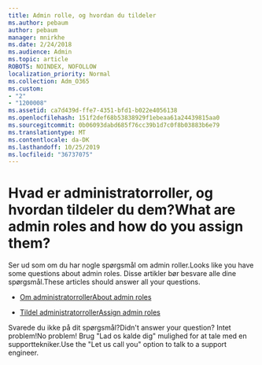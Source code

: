 ```yaml
---
title: Admin rolle, og hvordan du tildeler
ms.author: pebaum
author: pebaum
manager: mnirkhe
ms.date: 2/24/2018
ms.audience: Admin
ms.topic: article
ROBOTS: NOINDEX, NOFOLLOW
localization_priority: Normal
ms.collection: Adm_O365
ms.custom:
- "2"
- "1200008"
ms.assetid: ca7d439d-ffe7-4351-bfd1-b022e4056138
ms.openlocfilehash: 151f2def68b53838929f1ebeaa61a24439815aa0
ms.sourcegitcommit: 0b06093dabd685f76cc39b1d7c0f8b03883b6e79
ms.translationtype: MT
ms.contentlocale: da-DK
ms.lasthandoff: 10/25/2019
ms.locfileid: "36737075"
---
```

# <a name="what-are-admin-roles-and-how-do-you-assign-them"></a><span data-ttu-id="1685e-102">Hvad er administratorroller, og hvordan tildeler du dem?</span><span class="sxs-lookup"><span data-stu-id="1685e-102">What are admin roles and how do you assign them?</span></span>

<span data-ttu-id="1685e-103">Ser ud som om du har nogle spørgsmål om admin roller.</span><span class="sxs-lookup"><span data-stu-id="1685e-103">Looks like you have some questions about admin roles.</span></span> <span data-ttu-id="1685e-104">Disse artikler bør besvare alle dine spørgsmål.</span><span class="sxs-lookup"><span data-stu-id="1685e-104">These articles should answer all your questions.</span></span>
  
- [<span data-ttu-id="1685e-105">Om administratorroller</span><span class="sxs-lookup"><span data-stu-id="1685e-105">About admin roles</span></span>](https://docs.microsoft.com/office365/admin/add-users/about-admin-roles)

- [<span data-ttu-id="1685e-106">Tildel administratorroller</span><span class="sxs-lookup"><span data-stu-id="1685e-106">Assign admin roles</span></span>](https://docs.microsoft.com/office365/admin/add-users/assign-admin-roles)

<span data-ttu-id="1685e-107">Svarede du ikke på dit spørgsmål?</span><span class="sxs-lookup"><span data-stu-id="1685e-107">Didn't answer your question?</span></span> <span data-ttu-id="1685e-108">Intet problem!</span><span class="sxs-lookup"><span data-stu-id="1685e-108">No problem!</span></span> <span data-ttu-id="1685e-109">Brug "Lad os kalde dig" mulighed for at tale med en supporttekniker.</span><span class="sxs-lookup"><span data-stu-id="1685e-109">Use the "Let us call you" option to talk to a support engineer.</span></span>
  